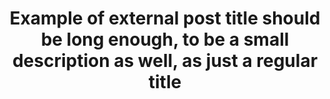 ---
layout: post
title: Example of external post title should be long enough, to be a small description as well, as just a regular title
category: home
external_url: https://soundcloud.com/back-from-void
external_name: authors SoundCould
description: This is description of a post, that has it's own external_url property. It will appear in the page of it's category with the description shown. Clicking each of them will redirect to the external url. 
---